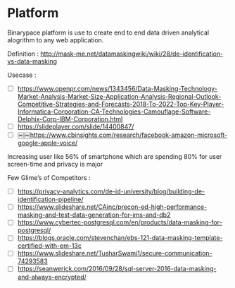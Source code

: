 # Platform
Binarypace platform is use to create end to end data driven analytical alogrithm to any web application.


Definition : 
http://mask-me.net/datamaskingwiki/wiki/28/de-identification-vs-data-masking

Usecase :
- [ ] https://www.openpr.com/news/1343456/Data-Masking-Technology-Market-Analysis-Market-Size-Application-Analysis-Regional-Outlook-Competitive-Strategies-and-Forecasts-2018-To-2022-Top-Key-Player-Informatica-Corporation-CA-Technologies-Camouflage-Software-Delphix-Corp-IBM-Corporation.html
- [ ] https://slideplayer.com/slide/14400847/
- [ ] ￼￼https://www.cbinsights.com/research/facebook-amazon-microsoft-google-apple-voice/

Increasing user like 56% of smartphone which are spending 80% for user screen-time and privacy is major

Few Glime’s of Competitors : 
- [ ] https://privacy-analytics.com/de-id-university/blog/building-de-identification-pipeline/
- [ ] https://www.slideshare.net/CAinc/precon-ed-high-performance-masking-and-test-data-generation-for-ims-and-db2
- [ ] https://www.cybertec-postgresql.com/en/products/data-masking-for-postgresql/
- [ ] https://blogs.oracle.com/stevenchan/ebs-121-data-masking-template-certified-with-em-13c
- [ ] https://www.slideshare.net/TusharSwami1/secure-communication-74293583
- [ ] https://seanwerick.com/2016/09/28/sql-server-2016-data-masking-and-always-encrypted/
